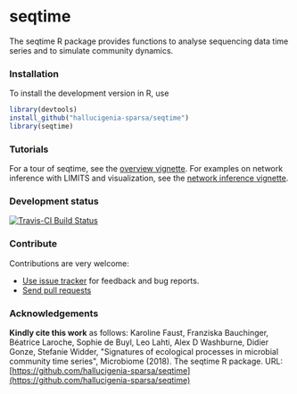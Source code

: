 # seqtime

The seqtime R package provides functions to analyse sequencing data time series and to simulate community dynamics.


### Installation

To install the development version in R, use

```r
library(devtools)  
install_github("hallucigenia-sparsa/seqtime")  
library(seqtime)  
```

### Tutorials

For a tour of seqtime, see the [overview vignette](http://hallucigenia-sparsa.github.io/seqtime/articles/seqtime_tour.html).
For examples on network inference with LIMITS and visualization, see the [network inference vignette](http://hallucigenia-sparsa.github.io/seqtime/articles/network_inference.html).

### Development status

[![Travis-CI Build Status](https://travis-ci.org/hallucigenia-sparsa/seqtime.svg?branch=master)](https://travis-ci.org/hallucigenia-sparsa/seqtime)


### Contribute

Contributions are very welcome:

  * [Use issue tracker](https://github.com/hallucigenia-sparsa/seqtime/issues) for feedback and bug reports.
  * [Send pull requests](https://github.com/hallucigenia-sparsa/seqtime/)


### Acknowledgements

**Kindly cite this work** as follows: Karoline Faust, Franziska Bauchinger, Béatrice Laroche, Sophie de Buyl, Leo Lahti, Alex D Washburne, Didier Gonze, Stefanie Widder, "Signatures of ecological processes in microbial community time series", Microbiome (2018). The seqtime R package. URL: [https://github.com/hallucigenia-sparsa/seqtime](https://github.com/hallucigenia-sparsa/seqtime)







